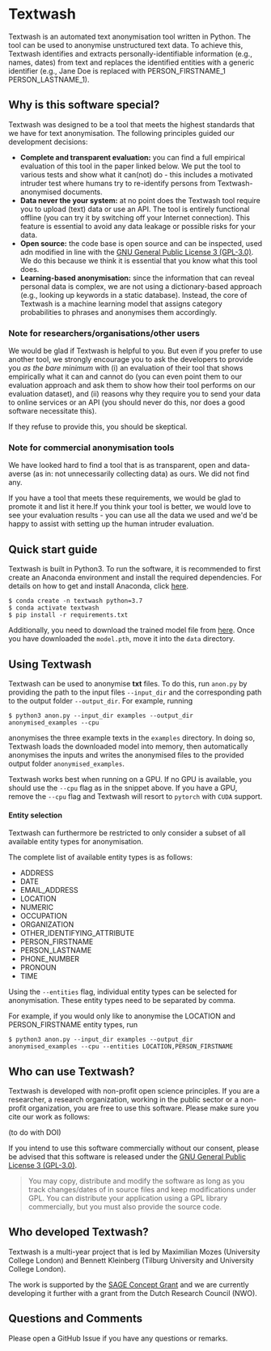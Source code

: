 # Textwash

Textwash is an automated text anonymisation tool written in Python. The tool can be used to anonymise unstructured text data. To achieve this, Textwash identifies and extracts personally-identifiable information (e.g., names, dates) from text and replaces the identified entities with a generic identifier (e.g., Jane Doe is replaced with PERSON_FIRSTNAME_1 PERSON_LASTNAME_1).


## Why is this software special?

Textwash was designed to be a tool that meets the highest standards that we have for text anonymisation. The following principles guided our development decisions:

- **Complete and transparent evaluation:** you can find a full empirical evaluation of this tool in the paper linked below. We put the tool to various tests and show what it can(not) do -  this includes a motivated intruder test where humans try to re-identify persons from Textwash-anonymised documents.
- **Data never the your system:** at no point does the Textwash tool require you to upload (text) data or use an API. The tool is entirely functional offline (you can try it by switching off your Internet connection). This feature is essential to avoid any data leakage or possible risks for your data.
- **Open source:** the code base is open source and can be inspected, used adn modified in line with the [GNU General Public License 3 (GPL-3.0)](https://www.gnu.org/licenses/gpl-3.0.en.html). We do this because we think it is essential that you know what this tool does.
- **Learning-based anonymisation:** since the information that can reveal personal data is complex, we are not using a dictionary-based approach (e.g., looking up keywords in a static database). Instead, the core of Textwash is a machine learning model that assigns category probabilities to phrases and anonymises them accordingly.

### Note for researchers/organisations/other users

We would be glad if Textwash is helpful to you. But even if you prefer to use another tool, we strongly encourage you to ask the developers to provide you _as the bare minimum_ with (i) an evaluation of their tool that shows empirically what it can and cannot do (you can even point them to our evaluation approach and ask them to show how their tool performs on our evaluation dataset), and (ii) reasons why they require you to send your data to online services or an API (you should never do this, nor does a good software necessitate this).

If they refuse to provide this, you should be skeptical.


### Note for commercial anonymisation tools

We have looked hard to find a tool that is as transparent, open and data-averse (as in: not unnecessarily collecting data) as ours. We did not find any.

If you have a tool that meets these requirements, we would be glad to promote it and list it here.If you think your tool is better, we would love to see your evaluation results - you can use all the data we used and we'd be happy to assist with setting up the human intruder evaluation.


## Quick start guide

Textwash is built in Python3. To run the software, it is recommended to first create an Anaconda environment and install the required dependencies. For details on how to get and install Anaconda, click [here](https://www.anaconda.com/products/distribution).

    $ conda create -n textwash python=3.7
    $ conda activate textwash
    $ pip install -r requirements.txt

Additionally, you need to download the trained model file from [here](https://drive.google.com/file/d/1DR5SfB-xvVxXl5m4nGnSz4kri1mDOuUa/view?usp=sharing). Once you have downloaded the `model.pth`, move it into the `data` directory.

## Using Textwash

Textwash can be used to anonymise **txt** files. To do this, run `anon.py` by providing the path to the input files `--input_dir` and the corresponding path to the output folder `--output_dir`. For example, running

    $ python3 anon.py --input_dir examples --output_dir anonymised_examples --cpu

anonymises the three example texts in the `examples` directory. In doing so, Textwash loads the downloaded model into memory, then automatically anonymises the inputs and writes the anonymised files to the provided output folder `anonymised_examples`.

Textwash works best when running on a GPU. If no GPU is available, you should use the `--cpu` flag as in the snippet above. If you have a GPU, remove the `--cpu` flag and Textwash will resort to `pytorch` with `CUDA` support.

#### Entity selection
Textwash can furthermore be restricted to only consider a subset of all available entity types for anonymisation. 

The complete list of available entity types is as follows:
* ADDRESS
* DATE
* EMAIL_ADDRESS
* LOCATION
* NUMERIC
* OCCUPATION
* ORGANIZATION
* OTHER_IDENTIFYING_ATTRIBUTE
* PERSON_FIRSTNAME
* PERSON_LASTNAME
* PHONE_NUMBER
* PRONOUN
* TIME

Using the `--entities` flag, individual entity types can be selected for anonymisation. These entity types need to be separated by comma.

For example, if you would only like to anonymise the LOCATION and PERSON_FIRSTNAME entity types, run

    $ python3 anon.py --input_dir examples --output_dir anonymised_examples --cpu --entities LOCATION,PERSON_FIRSTNAME

## Who can use Textwash?

Textwash is developed with non-profit open science principles. If you are a researcher, a research organization, working in the public sector or a non-profit organization, you are free to use this software. Please make sure you cite our work as follows:

(to do with DOI)

If you intend to use this software commercially without our consent, please be advised that this software is released under the [GNU General Public License 3 (GPL-3.0)](https://www.gnu.org/licenses/gpl-3.0.en.html).

> You may copy, distribute and modify the software as long as you track changes/dates of in source files and keep modifications under GPL. You can distribute your application using a GPL library commercially, but you must also provide the source code.


## Who developed Textwash?

Textwash is a multi-year project that is led by Maximilian Mozes (University College London) and Bennett Kleinberg (Tilburg University and University College London).

The work is supported by the [SAGE Concept Grant](https://www.youtube.com/watch?v=T9pRRn2DrMY) and we are currently developing it further with a grant from the Dutch Research Council (NWO).

## Questions and Comments

Please open a GitHub Issue if you have any questions or remarks.